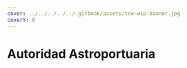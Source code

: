 ```yaml
---
cover: ../../../../../.gitbook/assets/tcw-wip-banner.jpg
coverY: 0
---
```


# Autoridad Astroportuaria
